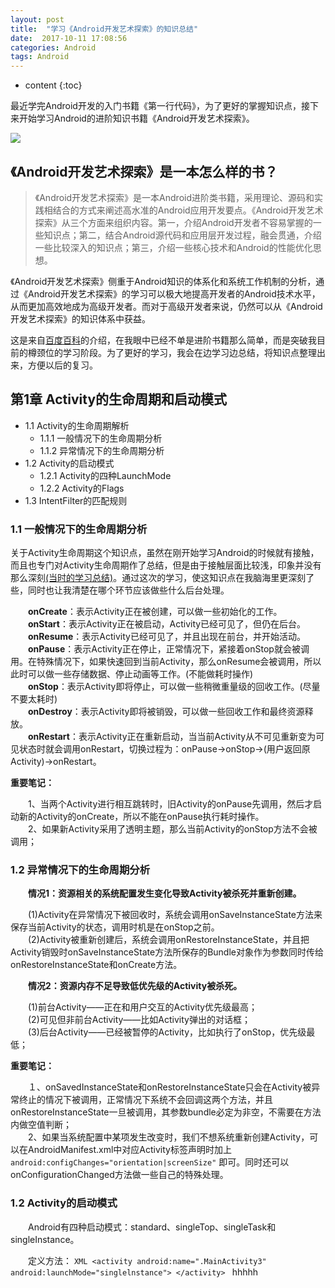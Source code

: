 ```yaml
---
layout: post
title:  "学习《Android开发艺术探索》的知识总结"
date:  2017-10-11 17:08:56
categories: Android
tags: Android
---
```

* content
{:toc}

最近学完Android开发的入门书籍《第一行代码》，为了更好的掌握知识点，接下来开始学习Android的进阶知识书籍《Android开发艺术探索》。





![](https://i.imgur.com/kXgxhal.jpg)

## 《Android开发艺术探索》是一本怎么样的书？

> 《Android开发艺术探索》是一本Android进阶类书籍，采用理论、源码和实践相结合的方式来阐述高水准的Android应用开发要点。《Android开发艺术探索》从三个方面来组织内容。第一，介绍Android开发者不容易掌握的一些知识点；第二，结合Android源代码和应用层开发过程，融会贯通，介绍一些比较深入的知识点；第三，介绍一些核心技术和Android的性能优化思想。


> 
《Android开发艺术探索》侧重于Android知识的体系化和系统工作机制的分析，通过《Android开发艺术探索》的学习可以极大地提高开发者的Android技术水平，从而更加高效地成为高级开发者。而对于高级开发者来说，仍然可以从《Android开发艺术探索》的知识体系中获益。

这是来自[百度百科](https://baike.baidu.com/item/Android%E5%BC%80%E5%8F%91%E8%89%BA%E6%9C%AF%E6%8E%A2%E7%B4%A2/18526051?fr=aladdin)的介绍，在我眼中已经不单是进阶书籍那么简单，而是突破我目前的樽颈位的学习阶段。为了更好的学习，我会在边学习边总结，将知识点整理出来，方便以后的复习。

## 第1章 Activity的生命周期和启动模式

- 1.1 Activity的生命周期解析
  - 1.1.1 一般情况下的生命周期分析
  - 1.1.2 异常情况下的生命周期分析
- 1.2 Activity的启动模式
  - 1.2.1 Activity的四种LaunchMode
  - 1.2.2 Activity的Flags
- 1.3 IntentFilter的匹配规则

### 1.1 一般情况下的生命周期分析

关于Activity生命周期这个知识点，虽然在刚开始学习Android的时候就有接触，而且也专门对Activity生命周期作了总结，但是由于接触层面比较浅，印象并没有那么深刻[(当时的学习总结)](http://blog.csdn.net/qq_26849491/article/details/51241356)。通过这次的学习，使这知识点在我脑海里更深刻了些，同时也让我清楚在哪个环节应该做些什么后台处理。

　　**onCreate**：表示Activity正在被创建，可以做一些初始化的工作。<br />
　　**onStart**：表示Activity正在被启动，Activity已经可见了，但仍在后台。<br />
　　**onResume**：表示Activity已经可见了，并且出现在前台，并开始活动。<br />
　　**onPause**：表示Activity正在停止，正常情况下，紧接着onStop就会被调用。在特殊情况下，如果快速回到当前Activity，那么onResume会被调用，所以此时可以做一些存储数据、停止动画等工作。(不能做耗时操作) <br />
　　**onStop**：表示Activity即将停止，可以做一些稍微重量级的回收工作。(尽量不要太耗时) <br />
　　**onDestroy**：表示Activity即将被销毁，可以做一些回收工作和最终资源释放。 <br />
　　**onRestart**：表示Activity正在重新启动，当当前Activity从不可见重新变为可见状态时就会调用onRestart，切换过程为：onPause->onStop->(用户返回原Activity)->onRestart。 <br />



**重要笔记：**

　　1、当两个Activity进行相互跳转时，旧Activity的onPause先调用，然后才启动新的Activity的onCreate，所以不能在onPause执行耗时操作。 <br />
　　2、如果新Activity采用了透明主题，那么当前Activity的onStop方法不会被调用； <br />


### 1.2 异常情况下的生命周期分析


　　**情况1：资源相关的系统配置发生变化导致Activity被杀死并重新创建。**

　　(1)Activity在异常情况下被回收时，系统会调用onSaveInstanceState方法来保存当前Activity的状态，调用时机是在onStop之前。  <br />
　　(2)Activity被重新创建后，系统会调用onRestoreInstanceState，并且把Activity销毁时onSaveInstanceState方法所保存的Bundle对象作为参数同时传给onRestoreInstanceState和onCreate方法。<br />


　　**情况2：资源内存不足导致低优先级的Activity被杀死。**

　　(1)前台Activity——正在和用户交互的Activity优先级最高； <br />
　　(2)可见但非前台Activity——比如Activity弹出的对话框； <br />
　　(3)后台Activity——已经被暂停的Activity，比如执行了onStop，优先级最低； <br />

**重要笔记：**

　　１、onSavedInstanceState和onRestoreInstanceState只会在Activity被异常终止的情况下被调用，正常情况下系统不会回调这两个方法，并且onRestoreInstanceState一旦被调用，其参数bundle必定为非空，不需要在方法内做空值判断； <br />
　　2、如果当系统配置中某项发生改变时，我们不想系统重新创建Activity，可以在AndroidManifest.xml中对应Activity标签声明时加上
`android:configChanges="orientation|screenSize"` 即可。同时还可以onConfigurationChanged方法做一些自己的特殊处理。<br />


### 1.2 Activity的启动模式

　　Android有四种启动模式：standard、singleTop、singleTask和singleInstance。

　　定义方法：
	```XML
	<activity
            android:name=".MainActivity3"
            android:launchMode="singlelnstance">
        </activity>
	```
hhhhh








